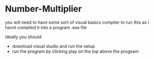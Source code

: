 # Number-Multiplier

you will need to have some sort of visual basics compiler to run this as i havnt compiled it into a program .exe file 

ideally you should 
- download visual studio and run the setup
- run the program by clicking play on the top above the progeam 
